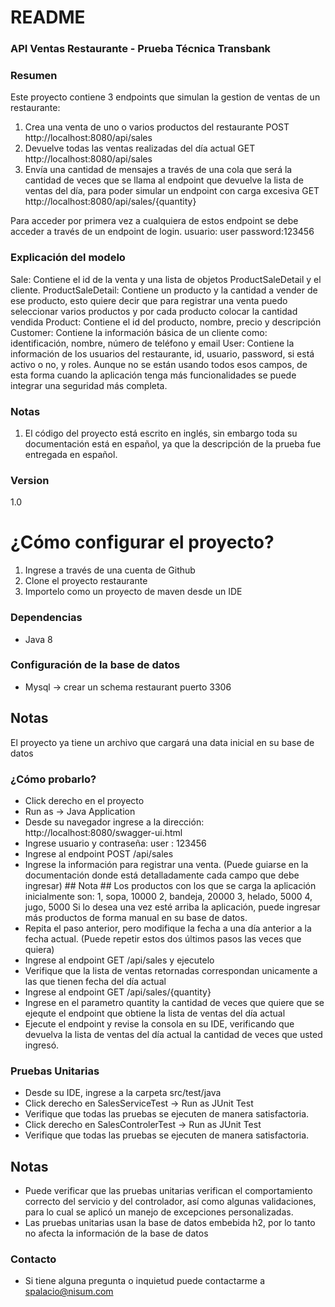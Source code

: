 # README #

### API Ventas Restaurante - Prueba Técnica Transbank ###


### Resumen ###

Este proyecto contiene 3 endpoints que simulan la gestion de ventas de un restaurante:
1. Crea una venta de uno o varios productos del restaurante POST http://localhost:8080/api/sales
2. Devuelve todas las ventas realizadas del día actual GET http://localhost:8080/api/sales
3. Envía una cantidad de mensajes a través de una cola que será la cantidad de veces que se llama al endpoint que devuelve la lista de ventas del día, para poder simular un endpoint con carga excesiva
   GET http://localhost:8080/api/sales/{quantity}
   
 Para acceder por primera vez a cualquiera de estos endpoint se debe acceder a través de un endpoint de login. usuario: user password:123456

### Explicación del modelo ###

Sale: Contiene el id de la venta y una lista de objetos ProductSaleDetail y el cliente.
ProductSaleDetail: Contiene un producto y la cantidad a vender de ese producto, esto quiere decir que para registrar una venta puedo seleccionar varios productos y por cada producto colocar la cantidad vendida
Product: Contiene el id del producto, nombre, precio y descripción
Customer: Contiene la información básica de un cliente como: identificación, nombre, número de teléfono y email
User: Contiene la información de los usuarios del restaurante, id, usuario, password, si está activo o no, y roles. Aunque no se están usando todos esos campos, de esta forma cuando la aplicación tenga más funcionalidades
      se puede integrar una seguridad más completa.
      
### Notas ###

1. El código del proyecto está escrito en inglés, sin embargo toda su documentación está en español, ya que la descripción de la prueba fue entregada en español.

### Version ###

1.0

# ¿Cómo configurar el proyecto? #


1. Ingrese a través de una cuenta de Github
2. Clone el proyecto restaurante
3. Importelo como un proyecto de maven desde un IDE

### Dependencias ###

- Java 8

### Configuración de la base de datos ###

- Mysql -> crear un schema restaurant puerto 3306

## Notas ##
El proyecto ya tiene un archivo que cargará una data inicial en su base de datos

### ¿Cómo probarlo? ###

- Click derecho en el proyecto
- Run as -> Java Application
- Desde su navegador ingrese a la dirección: http://localhost:8080/swagger-ui.html
- Ingrese usuario y contraseña: user : 123456
- Ingrese al endpoint POST /api/sales
- Ingrese la información para registrar una venta. (Puede guiarse en la documentación donde está detalladamente cada campo que debe ingresar)
      ## Nota ##
      Los productos con los que se carga la aplicación inicialmente son:
      1, sopa, 10000
      2, bandeja, 20000
      3, helado, 5000
      4, jugo, 5000
      Si lo desea una vez esté arriba la aplicación, puede ingresar más productos de forma manual en su base de datos.
- Repita el paso anterior, pero modifique la fecha a una día anterior a la fecha actual. (Puede repetir estos dos últimos pasos las veces que quiera)
- Ingrese al endpoint GET /api/sales y ejecutelo
- Verifique que la lista de ventas retornadas correspondan unicamente a las que tienen fecha del día actual
- Ingrese al endpoint GET /api/sales/{quantity} 
- Ingrese en el parametro quantity la cantidad de veces que quiere que se ejequte el endpoint que obtiene la lista de ventas del día actual
- Ejecute el endpoint y revise la consola en su IDE, verificando que devuelva la lista de ventas del día actual la cantidad de veces que usted ingresó.

### Pruebas Unitarias ###
- Desde su IDE, ingrese a la carpeta src/test/java
- Click derecho en SalesServiceTest -> Run as JUnit Test
- Verifique que todas las pruebas se ejecuten de manera satisfactoria.
- Click derecho en SalesControlerTest -> Run as JUnit Test
- Verifique que todas las pruebas se ejecuten de manera satisfactoria.

## Notas ##
- Puede verificar que las pruebas unitarias verifican el comportamiento correcto del servicio y del controlador, así como algunas validaciones, para lo cual se aplicó un manejo de excepciones personalizadas.
- Las pruebas unitarias usan la base de datos embebida h2, por lo tanto no afecta la información de la base de datos

### Contacto ###

- Si tiene alguna pregunta o inquietud puede contactarme a spalacio@nisum.com
